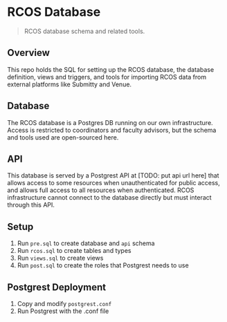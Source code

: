 # RCOS Database
> RCOS database schema and related tools.

## Overview

This repo holds the SQL for setting up the RCOS database, the database definition, views and triggers, and tools for importing RCOS data from external platforms like Submitty and Venue.

## Database
The RCOS database is a Postgres DB running on our own infrastructure. Access is restricted to coordinators and faculty advisors, but the schema and tools used are open-sourced here.

## API

This database is served by a Postgrest API at [TODO: put api url here] that allows access to some resources when unauthenticated for public access, and allows full access to all resources when authenticated. RCOS infrastructure cannot connect to the database directly but must interact through this API.

## Setup

1. Run `pre.sql` to create database and `api` schema
1. Run `rcos.sql` to create tables and types
1. Run `views.sql` to create views
1. Run `post.sql` to create the roles that Postgrest needs to use

## Postgrest Deployment

1. Copy and modify `postgrest.conf`
1. Run Postgrest with the .conf file